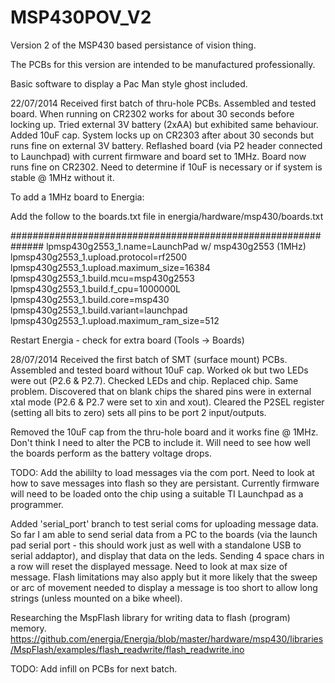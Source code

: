 MSP430POV_V2
============

Version 2 of the MSP430 based persistance of vision thing.

The PCBs for this version are intended to be manufactured professionally.

Basic software to display a Pac Man style ghost included.

22/07/2014 Received first batch of thru-hole PCBs. Assembled and tested board. When running on CR2302 works for about 30 seconds before locking up. Tried external 3V battery (2xAA) but exhibited same behaviour. Added 10uF cap. System locks up on CR2303 after about 30 seconds but runs fine on external 3V battery. Reflashed board (via P2 header connected to Launchpad) with current firmware and board set to 1MHz. Board now runs fine on CR2302. Need to determine if 10uF is necessary or if system is stable @ 1MHz without it.

To add a 1MHz board to Energia:

Add the follow to the boards.txt file in energia/hardware/msp430/boards.txt

##############################################################
lpmsp430g2553_1.name=LaunchPad w/ msp430g2553 (1MHz)
lpmsp430g2553_1.upload.protocol=rf2500
lpmsp430g2553_1.upload.maximum_size=16384
lpmsp430g2553_1.build.mcu=msp430g2553
lpmsp430g2553_1.build.f_cpu=1000000L
lpmsp430g2553_1.build.core=msp430
lpmsp430g2553_1.build.variant=launchpad
lpmsp430g2553_1.upload.maximum_ram_size=512

Restart Energia - check for extra board (Tools -> Boards)

28/07/2014 Received the first batch of SMT (surface mount) PCBs. Assembled and tested board without 10uF cap. Worked ok but two LEDs were out (P2.6 & P2.7). Checked LEDs and chip. Replaced chip. Same problem. Discovered that on blank chips the shared pins were in external xtal mode (P2.6 & P2.7 were set to xin and xout). Cleared the P2SEL register (setting all bits to zero) sets all pins to be port 2 input/outputs. 

Removed the 10uF cap from the thru-hole board and it works fine @ 1MHz. Don't think I need to alter the PCB to include it. Will need to see how well the boards perform as the battery voltage drops.

TODO: Add the abililty to load messages via the com port. Need to look at how to save messages into flash so they are persistant. Currently firmware will need to be loaded onto the chip using a suitable TI Launchpad as a programmer.

Added 'serial_port' branch to test serial coms for uploading message data. So far I am able to send serial data from a PC to the boards (via the launch pad serial port - this should work just as well with a standalone USB to serial addaptor), and display that data on the leds. Sending 4 space chars in a row will reset the displayed message. Need to look at max size of message. Flash limitations may also apply but it more likely that the sweep or arc of movement needed to display a message is too short to allow long strings (unless mounted on a bike wheel).

Researching the MspFlash library for writing data to flash (program) memory. https://github.com/energia/Energia/blob/master/hardware/msp430/libraries/MspFlash/examples/flash_readwrite/flash_readwrite.ino

TODO: Add infill on PCBs for next batch.
